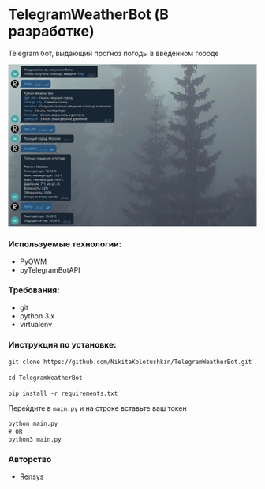 # TelegramWeatherBot (В разработке)
Telegram бот, выдающий прогноз погоды в введённом городе

![Screenshot](img/Screenshot.png)

### Используемые технологии:
+ PyOWM
+ pyTelegramBotAPI

### Требования:
+ git
+ python 3.x
+ virtualenv

### Инструкция по установке:
```shell
git clone https://github.com/NikitaKolotushkin/TelegramWeatherBot.git

cd TelegramWeatherBot

pip install -r requirements.txt
```

Перейдите в ```main.py``` и на строке вставьте ваш токен
```shell
python main.py
# OR
python3 main.py
```

### Авторство
+ [Rensys](https://github.com/NikitaKolotushkin)
